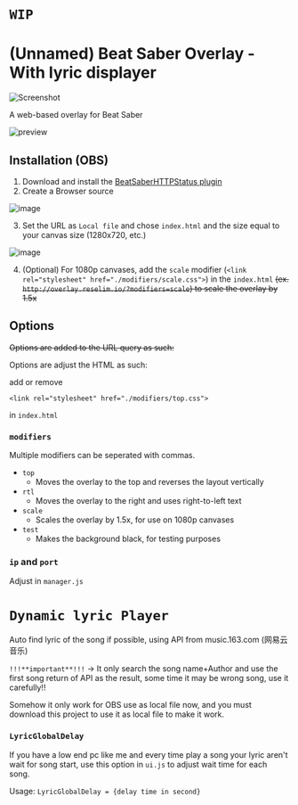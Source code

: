 # `WIP`

# (Unnamed) Beat Saber Overlay - With lyric displayer

![Screenshot](https://i.imgur.com/4mR98Ei.png)

A web-based overlay for Beat Saber

![preview](https://i.imgur.com/fOg4TUp.png)

## Installation (OBS)

1. Download and install the [BeatSaberHTTPStatus plugin](https://github.com/opl-/beatsaber-http-status/releases)
2. Create a Browser source

![image](https://i.imgur.com/WyTjdtd.png)

3. Set the URL as `Local file` and chose `index.html` and the size equal to your canvas size (1280x720, etc.)

![image](https://imgur.com/KxowYrw.png)

4. (Optional) For 1080p canvases, add the `scale` modifier (`<link rel="stylesheet" href="./modifiers/scale.css">`) in the `index.html` ~~(ex. `http://overlay.reselim.io/?modifiers=scale`) to scale the overlay by 1.5x~~

## Options

~~Options are added to the URL query as such:~~

Options are adjust the HTML as such:

add or remove
```
<link rel="stylesheet" href="./modifiers/top.css">
```
in `index.html`

### `modifiers`

Multiple modifiers can be seperated with commas.

- `top`
	* Moves the overlay to the top and reverses the layout vertically
- `rtl`
	* Moves the overlay to the right and uses right-to-left text
- `scale`
	* Scales the overlay by 1.5x, for use on 1080p canvases
- `test`
	* Makes the background black, for testing purposes
	
### `ip` and `port`

Adjust in `manager.js`

# `Dynamic lyric Player`

Auto find lyric of the song if possible, using API from music.163.com (网易云音乐)

`!!!**important**!!!` ->  It only search the song name+Author and use the first song return of API as the result, some time it may be wrong song, use it carefully!!

Somehow it only work for OBS use as local file now, and you must download this project to use it as local file to make it work.

### `LyricGlobalDelay`

If you have a low end pc like me and every time play a song your lyric aren't wait for song start, use this option in `ui.js` to adjust wait time for each song.

Usage: `LyricGlobalDelay = {delay time in second}`
